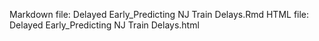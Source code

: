 Markdown file: Delayed Early_Predicting NJ Train Delays.Rmd
HTML file: Delayed Early_Predicting NJ Train Delays.html
